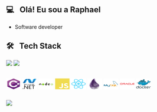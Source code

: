 
## 💻 &nbsp; Olá! Eu sou a Raphael 

-  Software developer


## 🛠 &nbsp; Tech Stack

![](http://github-readme-streak-stats.herokuapp.com?user=RaphaelModeneze&theme=tokyonight&hide_border=true)
![](http://github-profile-summary-cards.vercel.app/api/cards/profile-details?username=RaphaelModeneze&theme=tokyonight)


 


  <div style="display: inline_block"><br>
    <img align="center" alt="Csharp" height="30" width="40" src="https://raw.githubusercontent.com/devicons/devicon/master/icons/csharp/csharp-original.svg">
    <img align="center" alt="DotNet" height="30" width="40" src="https://raw.githubusercontent.com/devicons/devicon/master/icons/dot-net/dot-net-original-wordmark.svg">
    <img align="center" alt="Node" height="30" width="40" src="https://raw.githubusercontent.com/devicons/devicon/master/icons/nodejs/nodejs-original-wordmark.svg">
    <img align="center" alt="Js" height="30" width="40" src="https://raw.githubusercontent.com/devicons/devicon/master/icons/javascript/javascript-plain.svg">
    <img align="center" alt="React" height="30" width="40" src="https://raw.githubusercontent.com/devicons/devicon/master/icons/react/react-original.svg">
    <img align="center" alt="Elixir" height="30" width="40" src="https://raw.githubusercontent.com/devicons/devicon/master/icons/elixir/elixir-original.svg">
    <img align="center" alt="Mysql" height="30" width="40" src="https://raw.githubusercontent.com/devicons/devicon/master/icons/mysql/mysql-original-wordmark.svg">
    <img align="center" alt="Oracle" height="30" width="40" src="https://raw.githubusercontent.com/devicons/devicon/master/icons/oracle/oracle-original.svg">
    <img align="center" alt="Docker" height="30" width="40" src="https://raw.githubusercontent.com/devicons/devicon/master/icons/docker/docker-original-wordmark.svg">
  </div>


  ##


<div> 
  <a href="https://www.linkedin.com/in/raphael-modeneze-245854101/" target="_blank"><img src="https://img.shields.io/badge/-LinkedIn-%230077B5?style=for-the-badge&logo=linkedin&logoColor=white" target="_blank"></a>  
</div>
